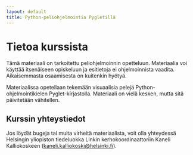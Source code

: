 ```yaml
---
layout: default
title: Python-peliohjelmointia Pygletillä
---
```



# Tietoa kurssista

Tämä materiaali on tarkoitettu peliohjelmoinnin opetteluun. Materiaalia voi käyttää itsenäiseen opiskeluun ja esitietoja ei ohjelmoinnista vaadita. Aikaisemmasta osaamisesta on kuitenkin hyötyä.

Materiaalissa opetellaan tekemään visuaalisia pelejä Python-ohjelmointikielen Pyglet-kirjastolla. Materiaali on vielä kesken, mutta sitä päivitetään vähitellen.

## Kurssin yhteystiedot

Jos löydät bugeja tai muita virheitä materiaalista, voit olla yhteydessä Helsingin yliopiston tiedeluokka Linkin kerhokoordinaattoriin Kaneli Kalliokoskeen (kaneli.kalliokoski@helsinki.fi).